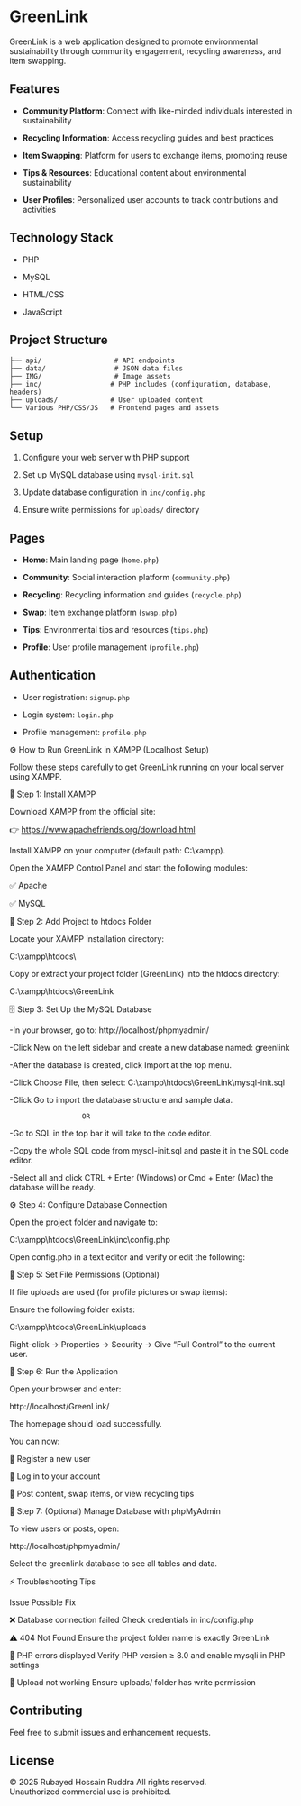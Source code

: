 # GreenLink

GreenLink is a web application designed to promote environmental sustainability through community engagement, recycling awareness, and item swapping.

## Features

- **Community Platform**: Connect with like-minded individuals interested in sustainability

- **Recycling Information**: Access recycling guides and best practices

- **Item Swapping**: Platform for users to exchange items, promoting reuse

- **Tips & Resources**: Educational content about environmental sustainability

- **User Profiles**: Personalized user accounts to track contributions and activities

## Technology Stack

- PHP

- MySQL

- HTML/CSS

- JavaScript

## Project Structure

```
├── api/                  # API endpoints
├── data/                 # JSON data files
├── IMG/                  # Image assets
├── inc/                 # PHP includes (configuration, database, headers)
├── uploads/             # User uploaded content
└── Various PHP/CSS/JS   # Frontend pages and assets
```

## Setup

1. Configure your web server with PHP support

2. Set up MySQL database using `mysql-init.sql`

3. Update database configuration in `inc/config.php`

4. Ensure write permissions for `uploads/` directory

## Pages

- **Home**: Main landing page (`home.php`)

- **Community**: Social interaction platform (`community.php`)

- **Recycling**: Recycling information and guides (`recycle.php`)

- **Swap**: Item exchange platform (`swap.php`)

- **Tips**: Environmental tips and resources (`tips.php`)

- **Profile**: User profile management (`profile.php`)

## Authentication

- User registration: `signup.php`

- Login system: `login.php`

- Profile management: `profile.php`

⚙️ How to Run GreenLink in XAMPP (Localhost Setup)

Follow these steps carefully to get GreenLink running on your local server using XAMPP.

🧩 Step 1: Install XAMPP

Download XAMPP from the official site:

👉 https://www.apachefriends.org/download.html

Install XAMPP on your computer (default path: C:\xampp).

Open the XAMPP Control Panel and start the following modules:

✅ Apache

✅ MySQL

📁 Step 2: Add Project to htdocs Folder

Locate your XAMPP installation directory:

C:\xampp\htdocs\


Copy or extract your project folder (GreenLink) into the htdocs directory:

C:\xampp\htdocs\GreenLink

🗄️ Step 3: Set Up the MySQL Database

-In your browser, go to: http://localhost/phpmyadmin/

-Click New on the left sidebar and create a new database named: greenlink

-After the database is created, click Import at the top menu.

-Click Choose File, then select: C:\xampp\htdocs\GreenLink\mysql-init.sql

-Click Go to import the database structure and sample data.

                      OR

-Go to SQL in the top bar it will take to the code editor.

-Copy the whole SQL code from mysql-init.sql and paste it in the SQL code editor.

-Select all and click CTRL + Enter (Windows) or Cmd + Enter (Mac) the database will be ready.

⚙️ Step 4: Configure Database Connection

Open the project folder and navigate to:

C:\xampp\htdocs\GreenLink\inc\config.php


Open config.php in a text editor and verify or edit the following:

<?php
$servername = "localhost";
$username = "root";     // default XAMPP username
$password = "";         // leave blank unless you set a password
$dbname = "greenlink";  // database name you created
?>

🧾 Step 5: Set File Permissions (Optional)

If file uploads are used (for profile pictures or swap items):

Ensure the following folder exists:

C:\xampp\htdocs\GreenLink\uploads


Right-click → Properties → Security → Give “Full Control” to the current user.

🚀 Step 6: Run the Application

Open your browser and enter:

http://localhost/GreenLink/

The homepage should load successfully.

You can now:

📝 Register a new user

🔐 Log in to your account

💬 Post content, swap items, or view recycling tips

🧠 Step 7: (Optional) Manage Database with phpMyAdmin

To view users or posts, open:

http://localhost/phpmyadmin/

Select the greenlink database to see all tables and data.

⚡ Troubleshooting Tips

Issue	Possible Fix

❌ Database connection failed	Check credentials in inc/config.php

⚠️ 404 Not Found	Ensure the project folder name is exactly GreenLink

🧩 PHP errors displayed	Verify PHP version ≥ 8.0 and enable mysqli in PHP settings

📂 Upload not working	Ensure uploads/ folder has write permission

## Contributing

Feel free to submit issues and enhancement requests.

## License

© 2025 Rubayed Hossain Ruddra
All rights reserved.  
Unauthorized commercial use is prohibited.
